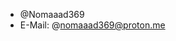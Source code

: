 - @Nomaaad369
- E-Mail: @nomaaad369@proton.me
<!---
Nomaaad369/Nomaaad369 is a ✨ special ✨ repository because its `README.md` (this file) appears on your GitHub profile.
You can click the Preview link to take a look at your changes.
--->
